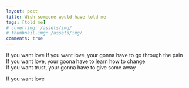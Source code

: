 ```yaml
---
layout: post
title: Wish someone would have told me
tags: [told me]
# cover-img: /assets/img/
# thumbnail-img: /assets/img/
comments: true
---
```

If you want love
If you want love, your gonna have to go through the pain  
If you want love, your goona have to learn how to change  
If you want trust, your gonna have to give some away  
  
If you want love
